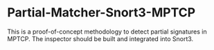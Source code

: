 # Partial-Matcher-Snort3-MPTCP

This is a proof-of-concept methodology to detect partial signatures in MPTCP. The inspector should be built and integrated into Snort3. 
